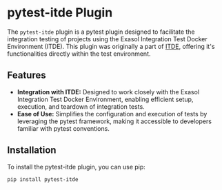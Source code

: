 # pytest-itde Plugin

The `pytest-itde` plugin is a pytest plugin designed to facilitate the integration testing of projects using the Exasol Integration Test Docker Environment (ITDE).
This plugin was originally a part of [ITDE](https://github.com/exasol/integration-test-docker-environment), offering it's functionalities directly within the test environment.

## Features

- **Integration with ITDE:** Designed to work closely with the Exasol Integration Test Docker Environment, enabling efficient setup, execution, and teardown of integration tests.
- **Ease of Use:** Simplifies the configuration and execution of tests by leveraging the pytest framework, making it accessible to developers familiar with pytest conventions.

## Installation

To install the pytest-itde plugin, you can use pip:

```bash
pip install pytest-itde
```
